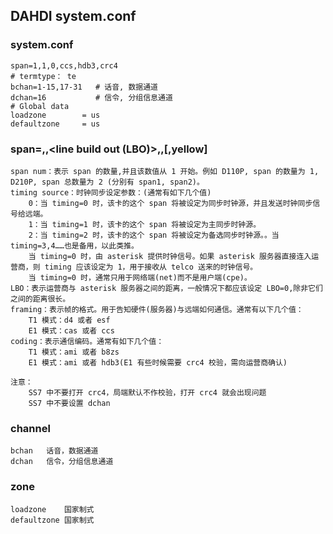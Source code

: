 ## DAHDI system.conf

### system.conf

	span=1,1,0,ccs,hdb3,crc4
	# termtype： te
	bchan=1-15,17-31   # 话音, 数据通道
	dchan=16           # 信令, 分组信息通道
	# Global data
	loadzone        = us
	defaultzone     = us

### span=<span num>,<timing source>,<line build out (LBO)>,<framing>,<coding>[,yellow]

	span num：表示 span 的数量,并且该数值从 1 开始。例如 D110P, span 的数量为 1, D210P, span 总数量为 2 (分别有 span1, span2)。
	timing source：时钟同步设定参数：(通常有如下几个值)
		0：当 timing=0 时，该卡的这个 span 将被设定为同步时钟源，并且发送时钟同步信号给远端。
		1：当 timing=1 时，该卡的这个 span 将被设定为主同步时钟源。
		2：当 timing=2 时，该卡的这个 span 将被设定为备选同步时钟源。。当 timing=3,4……也是备用，以此类推。
		当 timing=0 时，由 asterisk 提供时钟信号。如果 asterisk 服务器直接连入运营商，则 timing 应该设定为 1，用于接收从 telco 送来的时钟信号。
		当 timing=0 时，通常只用于网络端(net)而不是用户端(cpe)。
	LBO：表示运营商与 asterisk 服务器之间的距离，一般情况下都应该设定 LBO=0,除非它们之间的距离很长。
	framing：表示帧的格式。用于告知硬件(服务器)与远端如何通信。通常有以下几个值：
		T1 模式：d4 或者 esf
		E1 模式：cas 或者 ccs
	coding：表示通信编码。通常有如下几个值：
		T1 模式：ami 或者 b8zs
		E1 模式：ami 或者 hdb3(E1 有些时候需要 crc4 校验，需向运营商确认)

	注意：
		SS7 中不要打开 crc4，局端默认不作校验，打开 crc4 就会出现问题
		SS7 中不要设置 dchan

### channel

	bchan	话音，数据通道
	dchan	信令，分组信息通道

### zone

	loadzone	国家制式
	defaultzone	国家制式